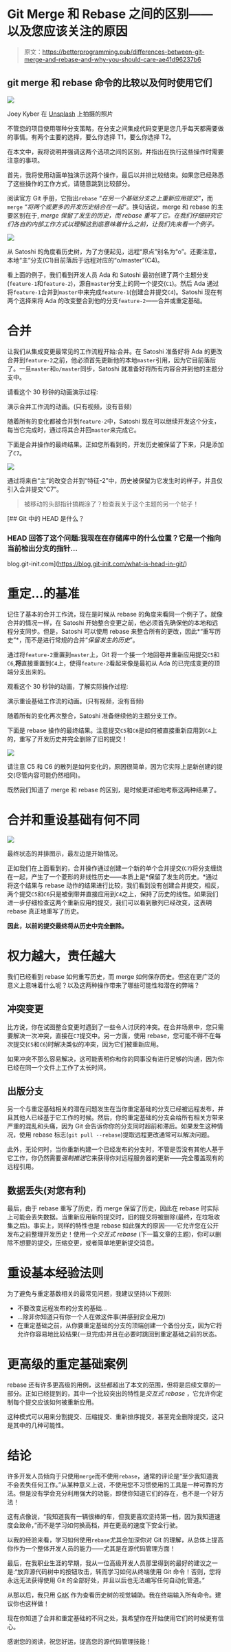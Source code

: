 # Git Merge 和 Rebase 之间的区别——以及您应该关注的原因

> 原文：<https://betterprogramming.pub/differences-between-git-merge-and-rebase-and-why-you-should-care-ae41d96237b6>

## git merge 和 rebase 命令的比较以及何时使用它们

![](img/c66c539c0900c9ac5403289aff79d04a.png)

Joey Kyber 在 [Unsplash](https://unsplash.com/s/photos/traffic?utm_source=unsplash&utm_medium=referral&utm_content=creditCopyText) 上拍摄的照片

不管您的项目使用哪种分支策略，在分支之间集成代码变更是您几乎每天都需要做的事情。有两个主要的选择，要么你选择 T1，要么你选择 T2。

在本文中，我将说明并强调这两个选项之间的区别，并指出在执行这些操作时需要注意的事项。

首先，我将使用动画单独演示这两个操作，最后以并排比较结束。如果您已经熟悉了这些操作的工作方式，请随意跳到比较部分。

阅读官方 Git 手册，它指出`rebase` *“在另一个基础分支之上重新应用提交”*，而`merge` *“将两个或更多的开发历史结合在一起”*。换句话说，merge 和 rebase 的主要区别在于, *merge 保留了发生的历史，而 rebase 重写了它。在我们仔细研究它们各自的内部工作方式以理解这到底意味着什么之前，让我们先来看一个例子。*

![](img/df8ee8d8240706f25266ae1822f0db49.png)

从 Satoshi 的角度看历史树，为了方便起见，远程“原点”别名为“o”。还要注意，本地“主”分支(C1)目前落后于远程对应的“o/master”(C4)。

看上面的例子，我们看到开发人员 Ada 和 Satoshi 最初创建了两个主题分支(`feature-1`和`feature-2`)，源自`master`分支上的同一个提交(`C1`)。然后 Ada 通过将`feature-1`合并到`master`中来完成`feature-1`(创建合并提交`C4`)。Satoshi 现在有两个选择来将 Ada 的改变整合到他的分支`feature-2`——合并或重定基础。

# 合并

让我们从集成变更最常见的工作流程开始:合并。在 Satoshi 准备好将 Ada 的更改合并到`feature-2`之前，他必须首先更新他的本地`master`引用，因为它目前落后了。一旦`master`和`o/master`同步，Satoshi 就准备好将所有内容合并到他的主题分支中。

请看这个 30 秒钟的动画演示过程:

演示合并工作流的动画。(只有视频，没有音频)

随着所有的变化都被合并到`feature-2`中，Satoshi 现在可以继续开发这个分支，每当它完成时，通过将其合并回`master`来完成它。

下面是合并操作的最终结果。正如您所看到的，开发历史被保留了下来，只是添加了`C7`。

![](img/2c7aacf956f91b098d9589d3d9c5ca32.png)

通过将来自“主”的改变合并到“特征-2”中，历史被保留为它发生时的样子，并且仅引入合并提交“C7”。

> 被移动的头部指针搞糊涂了？检查我关于这个主题的另一个帖子！

[](https://blog.git-init.com/what-is-head-in-git/) [## Git 中的 HEAD 是什么？

### HEAD 回答了这个问题:我现在在存储库中的什么位置？它是一个指向当前检出分支的指针…

blog.git-init.com](https://blog.git-init.com/what-is-head-in-git/) 

# 重定…的基准

记住了基本的合并工作流，现在是时候从 rebase 的角度来看同一个例子了。就像合并的情况一样，在 Satoshi 开始整合变更之前，他必须首先确保他的本地和远程分支同步。但是，Satoshi 可以使用 rebase 来整合所有的更改，因此*“重写历史”*，而不是进行常规的合并“*保留发生的历史*”。

通过将`feature-2`重置到`master`上，Git 将一个接一个地回卷并重新应用提交`C5`和`C6`,**将**直接重置到`C4`上，使得`feature-2`看起来像是最初从 Ada 的已完成变更的顶端分支出来的。

观看这个 30 秒钟的动画，了解实际操作过程:

演示重设基础工作流的动画。(只有视频，没有音频)

随着所有的变化再次整合，Satoshi 准备继续他的主题分支工作。

下面是 rebase 操作的最终结果。注意提交`C5`和`C6`是如何被直接重新应用到`C4`上的，重写了开发历史并完全删除了旧的提交！

![](img/ff6530368f78864516f444face1b4834.png)

请注意 C5 和 C6 的散列是如何变化的，原因很简单，因为它实际上是新创建的提交(尽管内容可能仍然相同)。

既然我们知道了 merge 和 rebase 的区别，是时候更详细地考察这两种结果了。

# 合并和重设基础有何不同

![](img/b841279cfebd200a246cd6ec3c58ba29.png)

最终状态的并排图示，最左边是开始情况。

正如我们在上面看到的，合并操作通过创建一个新的单个合并提交(`C7`)将分支缠绕在一起，产生了一个菱形的非线性历史——本质上是*保留了发生的历史。*通过将这个结果与 rebase 动作的结果进行比较，我们看到没有创建合并提交，相反，两个提交`C5`和`C6`只是被倒带并直接应用到`C4`之上，保持了历史的线性。如果我们进一步仔细检查这两个重新应用的提交，我们可以看到散列已经改变，这表明 rebase 真正地重写了历史。

**因此，以前的提交最终将从历史中完全删除。**

# 权力越大，责任越大

我们已经看到 rebase 如何重写历史，而 merge 如何保存历史。但这在更广泛的意义上意味着什么呢？以及这两种操作带来了哪些可能性和潜在的弊端？

## **冲突变更**

比方说，你在试图整合变更时遇到了一些令人讨厌的冲突。在合并场景中，您只需要解决一次冲突，直接在`C7`提交中。另一方面，使用 rebase，您可能不得不在每次提交(`C5`和`C6`)时解决类似的冲突，因为它们被重新应用。

如果冲突不那么容易解决，这可能表明你和你的同事没有进行足够的沟通，因为你已经在同一个文件上工作了太长时间。

## **出版分支**

另一个与重定基础相关的潜在问题发生在当你重定基础的分支已经被远程发布，并且其他人已经基于它工作的时候。然后，你的重定基础的分支会给所有相关方带来严重的混乱和头痛，因为 Git 会告诉你你的分支同时超前和滞后。如果发生这种情况，使用 rebase 标志(`git pull --rebase`)提取远程更改通常可以解决问题。

此外，无论何时，当你重新构建一个已经发布的分支时，不管是否没有其他人基于它工作，你仍然需要*强制推送*它来获得你对远程服务器的更新——完全覆盖现有的远程引用。

## **数据丢失(对您有利)**

最后，由于 rebase 重写了历史，而 merge 保留了历史，因此在 rebase 时实际上可能会丢失数据。当重新应用新的提交时，旧的提交将被删除(最终，在垃圾收集之后)。事实上，同样的特性也是 rebase 如此强大的原因——它允许您在公开发布之前整理开发历史！使用一个*交互式 rebase* (下一篇文章的主题)，你可以删除不想要的提交，压缩变更，或者简单地更新提交消息。

# **重设基本经验法则**

为了避免与重定基数相关的最常见问题，我建议坚持以下规则:

*   不要改变远程发布的分支的基础…
*   …除非你知道只有你一个人在做这件事(并感到安全用力)
*   在重定基础之前，从你要重定基础的分支的顶端创建一个备份分支，因为它将允许你容易地比较结果(一旦完成)并且在必要时跳回到重定基础之前的状态。

# 更高级的重定基础案例

rebase 还有许多更高级的用例，这些都超出了本文的范围，但将是后续文章的一部分。正如已经提到的，其中一个比较突出的特性是*交互式 rebase* ，它允许你定制每个提交应该如何被重新应用。

这种模式可以用来分割提交、压缩提交、重新排序提交，甚至完全删除提交，这只是其中的几种可能性。

# 结论

许多开发人员倾向于只使用`merge`而不使用`rebase`，通常的评论是“至少我知道我不会丢失任何工作。”从某种意义上说，不使用您不习惯使用的工具是一种可靠的方法。但是没有学会充分利用强大的功能，即使你知道它们的存在，也不是一个好方法！

这有点像说，“我知道我有一辆很棒的车，但我更喜欢坚持第一档，因为我知道速度会致命，”而不是学习如何换高档，并在更高的速度下安全行驶。

以我的经验来看，学习如何使用`rebase`尤其会加深你对 Git 的理解，从总体上提高你作为一个整体开发人员的能力——尤其是在源代码管理方面！

最后，在我职业生涯的早期，我从一位高级开发人员那里得到的最好的建议之一是:“放弃源代码树中的按钮攻击，转而学习如何从终端使用 Git 命令！否则，您将永远无法获得使用 Git 的全部好处，并且以后也无法编写任何自动化管道。”

从那以后，我只用 [GitK](https://git-scm.com/docs/gitk) 作为查看历史树的视觉辅助。我在终端输入所有命令。建议你也这样做！

现在你知道了合并和重定基础的不同之处，我希望你在开始使用它们的时候更有信心。

感谢您的阅读，祝您好运，提高您的源代码管理技能！